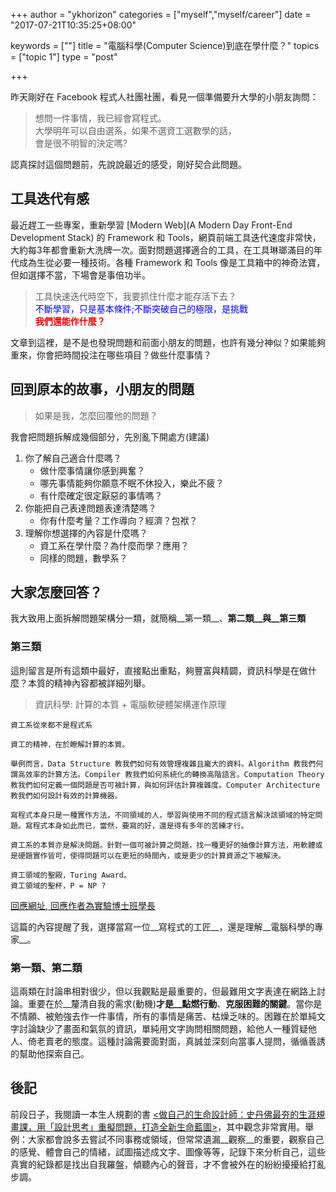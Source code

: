 +++
author = "ykhorizon"
categories = ["myself","myself/career"]
date = "2017-07-21T10:35:25+08:00"

keywords = [""]
title = "電腦科學(Computer Science)到底在學什麼？"
topics = ["topic 1"]
type = "post"

+++

昨天剛好在 Facebook 程式人社團社團，看見一個準備要升大學的小朋友詢問：

> 想問一件事情，我已經會寫程式。<br/>
> 大學明年可以自由選系，如果不選資工選數學的話，<br/>
> 會是很不明智的決定嗎?

<!--more-->
認真探討這個問題前，先說說最近的感受，剛好契合此問題。

## 工具迭代有感

最近趕工一些專案，重新學習 [Modern Web](A Modern Day Front-End Development Stack) 的 Framework 和 Tools，網頁前端工具迭代速度非常快，大約每3年都會重新大洗牌一次。面對問題選擇適合的工具，在工具琳瑯滿目的年代成為生從必要一種技術。各種 Framework 和 Tools 像是工具箱中的神奇法寶，但如選擇不當，下場會是事倍功半。

> 工具快速迭代時空下，我要抓住什麼才能存活下去？<br/>
> <span style="color:blue">不斷學習，只是基本條件;不斷突破自己的極限，是挑戰</span> <br/>
> <b><span style="color:red">我們還能作什麼？</span></b>

文章到這裡，是不是也發現問題和前面小朋友的問題，也許有幾分神似？如果能夠重來，你會把時間投注在哪些項目？做些什麼事情？

## 回到原本的故事，小朋友的問題
> 如果是我，怎麼回覆他的問題？

我會把問題拆解成幾個部分，先別亂下開處方(建議)

1. 你了解自己適合什麼嗎？
    - 做什麼事情讓你感到興奮？
    - 哪先事情能夠你願意不眠不休投入，樂此不疲？
    - 有什麼確定很定厭惡的事情嗎？
2. 你能把自己表達問題表達清楚嗎？
    - 你有什麼考量？工作導向？經濟？包袱？
3. 理解你想選擇的內容是什麼嗎？
    - 資工系在學什麼？為什麼而學？應用？
    - 同樣的問題，數學系？

## 大家怎麼回答？

我大致用上面拆解問題架構分一類，就簡稱__第一類__、__第二類__與__第三類__

### 第三類
這則留言是所有這類中最好，直接點出重點，夠豐富與精闢，資訊科學是在做什麼？本質的精神內容都被詳細列舉。

> 資訊科學: 計算的本質 + 電腦軟硬體架構運作原理

<!-- ![](/content_img/computer/experience/rebort.png) -->
```
資工系從來都不是程式系

資工的精神，在於瞭解計算的本質。

舉例而言，Data Structure 教我們如何有效管理複雜且龐大的資料。Algorithm 教我們何謂高效率的計算方法。Compiler 教我們如何系統化的轉換高階語言。Computation Theory 教我們如何定義一個問題是否可被計算，與如何評估計算複雜度。Computer Architecture 教我們如何設計有效的計算機器。

寫程式本身只是一種實作方法，不同領域的人，學習與使用不同的程式語言解決該領域的特定問題。寫程式本身如此而已，當然，要寫的好，還是得有多年的苦練才行。

資工系的本質亦是解決問題。針對一個可被計算之問題，找一種更好的抽像計算方法，用軟體或是硬題實作皆可，使得問題可以在更短的時間內，或是更少的計算資源之下被解決。

資工領域的聖殿，Turing Award。
資工領域的聖杯，P = NP ?

```
[回應網址, 回應作者為實驗博士班學長](https://www.facebook.com/groups/programmerMagazine/permalink/1781479371868771/?comment_id=1781562535193788)

這篇的內容提醒了我，選擇當寫一位__寫程式的工匠__，還是理解__電腦科學的專家__。

### 第一類、第二類

這兩類在討論串相對很少，但以我觀點是最重要的，但最難用文字表達在網路上討論。重要在於__釐清自我的需求(動機)__才是__點燃行動__、__克服困難的關鍵__。當你是不情願、被勉強去作一件事情，所有的事情是痛苦、枯燥乏味的。困難在於單純文字討論缺少了畫面和氣氛的資訊，單純用文字詢問相關問題，給他人一種質疑他人、倚老賣老的態度。這種討論需要面對面，真誠並深刻向當事人提問，循循善誘的幫助他探索自己。

## 後記
前段日子，我閱讀一本生人規劃的書 [<做自己的生命設計師：史丹佛最夯的生涯規畫課，用「設計思考」重擬問題，打造全新生命藍圖>](http://www.books.com.tw/products/0010733134?loc=P_asb_001)，其中觀念非常實用。舉例：大家都會說多去嘗試不同事務或領域，但常常遺漏__觀察__的重要，觀察自己的感覺、體會自己的情緒，試圖描述成文字、圖像等等，記錄下來分析自己，這些真實的紀錄都是找出自我羅盤，傾聽內心的聲音，才不會被外在的紛紛擾擾給打亂步調。